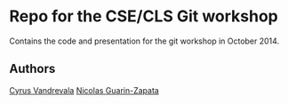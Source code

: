 Repo for the CSE/CLS Git workshop
==================================

Contains the code and presentation for the git workshop in October 2014.


## Authors
[Cyrus Vandrevala](http://cyrusvandrevala.com/)
[Nicolas Guarin-Zapata](https://sites.google.com/site/nicolasguarinz/)

